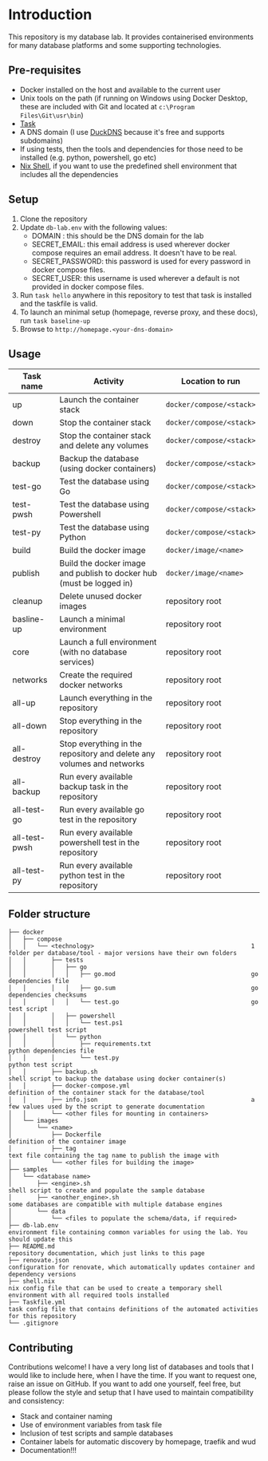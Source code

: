 # Introduction

This repository is my database lab. It provides containerised environments for many database platforms and some supporting technologies.

## Pre-requisites

- Docker installed on the host and available to the current user
- Unix tools on the path (if running on Windows using Docker Desktop, these are included with Git and located at `c:\Program Files\Git\usr\bin`)
- [Task](https://taskfile.dev/)
- A DNS domain (I use [DuckDNS](https://www.duckdns.org/) because it's free and supports subdomains)
- If using tests, then the tools and dependencies for those need to be installed (e.g. python, powershell, go etc)
- [Nix Shell](https://nix.dev/install-nix), if you want to use the predefined shell environment that includes all the dependencies

## Setup

1. Clone the repository
2. Update `db-lab.env` with the following values:
    - DOMAIN : this should be the DNS domain for the lab
    - SECRET_EMAIL: this email address is used wherever docker compose requires an email address. It doesn't have to be real.
    - SECRET_PASSWORD: this password is used for every password in docker compose files.
    - SECRET_USER: this username is used wherever a default is not provided in docker compose files.
3. Run `task hello` anywhere in this repository to test that task is installed and the taskfile is valid.
4. To launch an minimal setup (homepage, reverse proxy, and these docs), run `task baseline-up`
5. Browse to `http://homepage.<your-dns-domain>`

## Usage

| Task name | Activity | Location to run |
| --- | --- | --- |
| up | Launch the container stack | `docker/compose/<stack>` |
| down | Stop the container stack | `docker/compose/<stack>` |
| destroy | Stop the container stack and delete any volumes | `docker/compose/<stack>` |
| backup | Backup the database (using docker containers) | `docker/compose/<stack>` |
| test-go | Test the database using Go | `docker/compose/<stack>` |
| test-pwsh | Test the database using Powershell | `docker/compose/<stack>` |
| test-py | Test the database using Python | `docker/compose/<stack>` |
| build | Build the docker image | `docker/image/<name>` |
| publish | Build the docker image and publish to docker hub (must be logged in) | `docker/image/<name>` |
| cleanup | Delete unused docker images | repository root |
| basline-up | Launch a minimal environment | repository root |
| core | Launch a full environment (with no database services) | repository root |
| networks | Create the required docker networks | repository root |
| all-up | Launch everything in the repository | repository root |
| all-down | Stop everything in the repository | repository root |
| all-destroy | Stop everything in the repository and delete any volumes and networks | repository root |
| all-backup | Run every available backup task in the repository | repository root |
| all-test-go | Run every available go test in the repository | repository root |
| all-test-pwsh | Run every available powershell test in the repository | repository root |
| all-test-py | Run every available python test in the repository | repository root |

## Folder structure

```
├── docker
│   ├── compose
│   │   └── <technology>                                            1 folder per database/tool - major versions have their own folders
│   │       ├── tests                                               
│   │       │   ├── go                                              
│   │       │   │   ├── go.mod                                      go dependencies file
│   │       │   │   ├── go.sum                                      go dependencies checksums
│   │       │   │   └── test.go                                     go test script
│   │       │   ├── powershell
│   │       │   │   └── test.ps1                                    powershell test script
│   │       │   └── python
│   │       │       ├── requirements.txt                            python dependencies file
│   │       │       └── test.py                                     python test script
│   │       ├── backup.sh                                           shell script to backup the database using docker container(s)
│   │       ├── docker-compose.yml                                  definition of the container stack for the database/tool
│   │       ├── info.json                                           a few values used by the script to generate documentation
│   │       └── <other files for mounting in containers>
│   └── images
│       └── <name>
│           ├── Dockerfile                                          definition of the container image
│           ├── tag                                                 text file containing the tag name to publish the image with
│           └── <other files for building the image>
├── samples
│   └── <database name>
│       ├── <engine>.sh                                             shell script to create and populate the sample database
│       ├── <another_engine>.sh                                     some databases are compatible with multiple database engines
│       └── data
│           └── <files to populate the schema/data, if required>
├── db-lab.env                                                      environment file containing common variables for using the lab. You should update this
├── README.md                                                       repository documentation, which just links to this page
├── renovate.json                                                   configuration for renovate, which automatically updates container and dependency versions 
├── shell.nix                                                       nix config file that can be used to create a temporary shell environment with all required tools installed
├── Taskfile.yml                                                    task config file that contains definitions of the automated activities for this repository
└── .gitignore                                 
```

## Contributing

Contributions welcome! I have a very long list of databases and tools that I would like to include here, when I have the time. If you want to request one, raise an issue on GitHub. If you want to add one yourself, feel free, but please follow the style and setup that I have used to maintain compatibility and consistency:

- Stack and container naming
- Use of environment variables from task file
- Inclusion of test scripts and sample databases
- Container labels for automatic discovery by homepage, traefik and wud
- Documentation!!!
